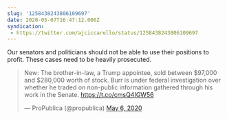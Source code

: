 ```yaml
---
slug: '1258438243806109697'
date: 2020-05-07T16:47:12.000Z
syndication:
 - https://twitter.com/ajciccarello/status/1258438243806109697
---
```


Our senators and politicians should not be able to use their positions to profit. These cases need to be heavily prosecuted. <blockquote class="twitter-tweet"><p lang="en" dir="ltr">New: The brother-in-law, a Trump appointee, sold between $97,000 and $280,000 worth of stock. Burr is under federal investigation over whether he traded on non-public information gathered through his work in the Senate. <a href="https://t.co/cmsQ4IGW56">https://t.co/cmsQ4IGW56</a></p>&mdash; ProPublica (@propublica) <a href="https://twitter.com/propublica/status/1258156953093771277?ref_src=twsrc%5Etfw">May 6, 2020</a></blockquote>


<script async src="https://platform.twitter.com/widgets.js" charset="utf-8"></script>
